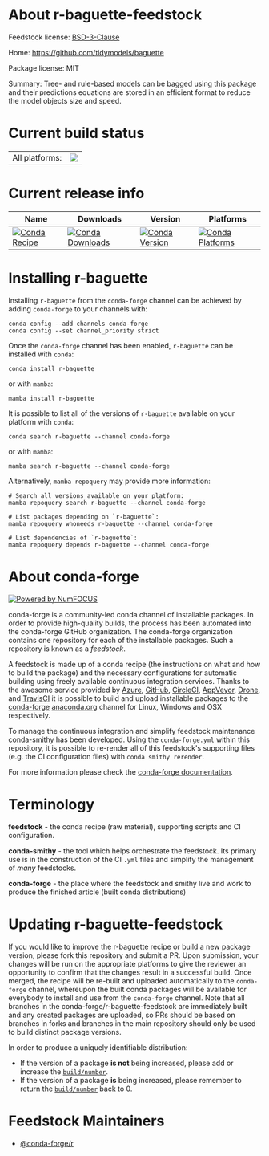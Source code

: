 About r-baguette-feedstock
==========================

Feedstock license: [BSD-3-Clause](https://github.com/conda-forge/r-baguette-feedstock/blob/main/LICENSE.txt)

Home: https://github.com/tidymodels/baguette

Package license: MIT

Summary: Tree- and rule-based models can be bagged using this package and their predictions equations are stored in an efficient format to reduce the model objects size and speed.

Current build status
====================


<table><tr><td>All platforms:</td>
    <td>
      <a href="https://dev.azure.com/conda-forge/feedstock-builds/_build/latest?definitionId=9551&branchName=main">
        <img src="https://dev.azure.com/conda-forge/feedstock-builds/_apis/build/status/r-baguette-feedstock?branchName=main">
      </a>
    </td>
  </tr>
</table>

Current release info
====================

| Name | Downloads | Version | Platforms |
| --- | --- | --- | --- |
| [![Conda Recipe](https://img.shields.io/badge/recipe-r--baguette-green.svg)](https://anaconda.org/conda-forge/r-baguette) | [![Conda Downloads](https://img.shields.io/conda/dn/conda-forge/r-baguette.svg)](https://anaconda.org/conda-forge/r-baguette) | [![Conda Version](https://img.shields.io/conda/vn/conda-forge/r-baguette.svg)](https://anaconda.org/conda-forge/r-baguette) | [![Conda Platforms](https://img.shields.io/conda/pn/conda-forge/r-baguette.svg)](https://anaconda.org/conda-forge/r-baguette) |

Installing r-baguette
=====================

Installing `r-baguette` from the `conda-forge` channel can be achieved by adding `conda-forge` to your channels with:

```
conda config --add channels conda-forge
conda config --set channel_priority strict
```

Once the `conda-forge` channel has been enabled, `r-baguette` can be installed with `conda`:

```
conda install r-baguette
```

or with `mamba`:

```
mamba install r-baguette
```

It is possible to list all of the versions of `r-baguette` available on your platform with `conda`:

```
conda search r-baguette --channel conda-forge
```

or with `mamba`:

```
mamba search r-baguette --channel conda-forge
```

Alternatively, `mamba repoquery` may provide more information:

```
# Search all versions available on your platform:
mamba repoquery search r-baguette --channel conda-forge

# List packages depending on `r-baguette`:
mamba repoquery whoneeds r-baguette --channel conda-forge

# List dependencies of `r-baguette`:
mamba repoquery depends r-baguette --channel conda-forge
```


About conda-forge
=================

[![Powered by
NumFOCUS](https://img.shields.io/badge/powered%20by-NumFOCUS-orange.svg?style=flat&colorA=E1523D&colorB=007D8A)](https://numfocus.org)

conda-forge is a community-led conda channel of installable packages.
In order to provide high-quality builds, the process has been automated into the
conda-forge GitHub organization. The conda-forge organization contains one repository
for each of the installable packages. Such a repository is known as a *feedstock*.

A feedstock is made up of a conda recipe (the instructions on what and how to build
the package) and the necessary configurations for automatic building using freely
available continuous integration services. Thanks to the awesome service provided by
[Azure](https://azure.microsoft.com/en-us/services/devops/), [GitHub](https://github.com/),
[CircleCI](https://circleci.com/), [AppVeyor](https://www.appveyor.com/),
[Drone](https://cloud.drone.io/welcome), and [TravisCI](https://travis-ci.com/)
it is possible to build and upload installable packages to the
[conda-forge](https://anaconda.org/conda-forge) [anaconda.org](https://anaconda.org/)
channel for Linux, Windows and OSX respectively.

To manage the continuous integration and simplify feedstock maintenance
[conda-smithy](https://github.com/conda-forge/conda-smithy) has been developed.
Using the ``conda-forge.yml`` within this repository, it is possible to re-render all of
this feedstock's supporting files (e.g. the CI configuration files) with ``conda smithy rerender``.

For more information please check the [conda-forge documentation](https://conda-forge.org/docs/).

Terminology
===========

**feedstock** - the conda recipe (raw material), supporting scripts and CI configuration.

**conda-smithy** - the tool which helps orchestrate the feedstock.
                   Its primary use is in the construction of the CI ``.yml`` files
                   and simplify the management of *many* feedstocks.

**conda-forge** - the place where the feedstock and smithy live and work to
                  produce the finished article (built conda distributions)


Updating r-baguette-feedstock
=============================

If you would like to improve the r-baguette recipe or build a new
package version, please fork this repository and submit a PR. Upon submission,
your changes will be run on the appropriate platforms to give the reviewer an
opportunity to confirm that the changes result in a successful build. Once
merged, the recipe will be re-built and uploaded automatically to the
`conda-forge` channel, whereupon the built conda packages will be available for
everybody to install and use from the `conda-forge` channel.
Note that all branches in the conda-forge/r-baguette-feedstock are
immediately built and any created packages are uploaded, so PRs should be based
on branches in forks and branches in the main repository should only be used to
build distinct package versions.

In order to produce a uniquely identifiable distribution:
 * If the version of a package **is not** being increased, please add or increase
   the [``build/number``](https://docs.conda.io/projects/conda-build/en/latest/resources/define-metadata.html#build-number-and-string).
 * If the version of a package **is** being increased, please remember to return
   the [``build/number``](https://docs.conda.io/projects/conda-build/en/latest/resources/define-metadata.html#build-number-and-string)
   back to 0.

Feedstock Maintainers
=====================

* [@conda-forge/r](https://github.com/orgs/conda-forge/teams/r/)

